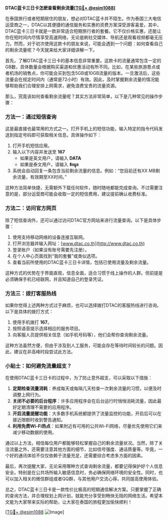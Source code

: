 **DTAC蓝卡三日卡怎麽查看剩余流量[[TG💪+ @esim1088](https://t.me/s/esim1088)]**

在泰国旅行或者短期居住的朋友，想必对DTAC蓝卡并不陌生。作为泰国三大电信运营商之一，DTAC以其便捷的通信服务和实惠的资费方案深受游客喜爱。其中，DTAC蓝卡三日卡就是一款非常适合短期旅行者的套餐。它不仅价格实惠，还能让你在短时间内尽情享受高速网络，无论是刷社交媒体、导航还是观看视频都毫无压力。然而，对于初次使用这款卡的朋友来说，可能会遇到一个问题：如何查看自己的剩余流量呢？今天就来给大家详细讲解一下。

首先，了解DTAC蓝卡三日卡的基本信息非常重要。这款卡的流量通常包含一定的GB数，具体数量会根据购买渠道和优惠活动有所不同。比如，在某些旅游景点或者机场的销售点，你可能会买到包含5GB或10GB流量的版本。一旦激活后，这些流量会在规定时间内（通常是72小时）有效。因此，及时掌握剩余流量的情况能够帮助我们合理安排上网需求，避免浪费宝贵的流量资源。

那么，究竟该如何查看剩余流量呢？其实方法非常简单，以下是几种常见的操作步骤：

### 方法一：通过短信查询
这是最直接也最常用的方式之一。打开手机上的短信功能，输入特定的指令代码发送到指定号码即可获取相关信息。具体操作如下：
1. 打开手机短信应用。
2. 输入以下内容并发送至 **167**
   - 如果是英文用户，请输入 **DATA**
   - 如果是泰文用户，请输入 **ข้อมูล**
3. 系统会自动回复一条包含当前剩余流量的信息。例如：“您目前还有XX MB剩余流量，有效期至XX时间。”

这种方法简单快捷，无需额外下载任何软件，随时随地都能完成查询。不过需要注意的是，部分运营商可能会收取一定的短信费用，建议提前确认收费标准。

### 方法二：访问官方网页
除了短信查询外，还可以通过访问DTAC官方网站来进行流量查询。以下是具体步骤：
1. 使用支持移动网络的设备连接互联网。
2. 打开浏览器并输入网址：[www.dtac.co.th](http://www.dtac.co.th)
3. 登录账户（如果没有账号需要先注册）。
4. 在个人中心页面找到“我的套餐”或类似选项。
5. 查看当前所使用的DTAC蓝卡三日卡详情，包括已使用流量及剩余流量。

这种方式的优势在于界面直观，信息全面，适合习惯于线上操作的人群。但前提是必须确保手机已经联网，并且知道自己的登录凭证。

### 方法三：拨打客服热线
如果你觉得上述两种方式过于麻烦，也可以选择拨打DTAC的客服热线进行咨询。以下是具体的拨打方式：
1. 使用手机拨打 **167**。
2. 按照语音提示选择相应的服务项目。
3. 向客服人员提供相关信息（如手机号码等），他们会帮你查询剩余流量。

这种方法虽然方便，但由于涉及到人工服务，可能会存在等待时间较长的问题。因此，建议在非高峰时段尝试此方法。

### 小贴士：如何避免流量超支？
在使用DTAC蓝卡三日卡的过程中，为了防止意外超支，可以采取以下措施：
1. **定期检查流量消耗**：养成每天或每隔几天检查一次剩余流量的习惯，以便及时调整上网行为。
2. **关闭不必要的后台程序**：许多应用程序会在后台运行时悄悄消耗流量，因此最好定期清理不需要的应用程序。
3. **开启流量提醒功能**：大多数手机系统都提供了流量监控的功能，开启后可以在接近限额时收到警告通知。
4. **利用免费Wi-Fi热点**：如果附近有可用的公共Wi-Fi网络，尽量优先使用它们来减少移动数据的使用。

通过以上方法，相信每位用户都能够轻松掌握自己的剩余流量状况。当然，除了关注流量之外，还需要注意其他方面的细节，比如信号强度、通话质量等。毕竟，一个好的通讯体验不仅仅依赖于流量充足，还需要综合考虑多方面的因素。

最后，再次提醒大家，无论采用哪种方式查询剩余流量，都要记得保护好个人信息安全。特别是在公共场所输入敏感信息时，务必确保网络环境的安全性。同时，也可以加入相关的微信群组或者QQ群，与其他用户交流心得，共同提高使用体验。

总之，DTAC蓝卡三日卡是一款性价比极高的短期通信解决方案。只要掌握了正确的查询方法，并合理规划上网计划，就能充分享受到畅快无阻的网络生活。希望本文能为大家带来实际的帮助，让大家在泰国的旅程更加愉快顺利！

[[TG💪+ @esim1088](https://t.me/s/esim1088) ![Image](https://i.postimg.cc/4NQfJmqS/Snipaste-2025-05-13-00-14-12.png)]